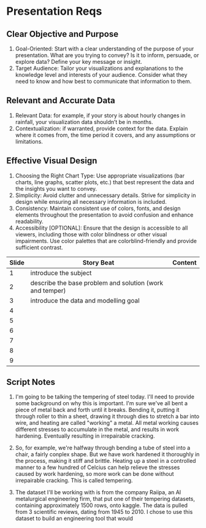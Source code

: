 # Presentation Reqs
## Clear Objective and Purpose
1. Goal-Oriented: Start with a clear understanding of the purpose of your presentation. What are you trying to convey? Is it to inform, persuade, or explore
data? Define your key message or insight.
2. Target Audience: Tailor your visualizations and explanations to the knowledge level and interests of your audience. Consider what they need to know and
how best to communicate that information to them.
## Relevant and Accurate Data
1. Relevant Data: for example, if your story is about hourly changes in rainfall, your visualization data shouldn’t be in months.
2. Contextualization: if warranted, provide context for the data. Explain where it comes from, the time period it covers, and any assumptions or limitations.
## Effective Visual Design
1. Choosing the Right Chart Type: Use appropriate visualizations (bar charts, line graphs, scatter plots, etc.) that best represent the data and the insights you
want to convey.
2. Simplicity: Avoid clutter and unnecessary details. Strive for simplicity in design while ensuring all necessary information is included.
3. Consistency: Maintain consistent use of colors, fonts, and design elements throughout the presentation to avoid confusion and enhance readability.
4. Accessibility [OPTIONAL]: Ensure that the design is accessible to all viewers, including those with color blindness or other visual impairments. Use color
palettes that are colorblind-friendly and provide sufficient contrast.

Slide|Story Beat|Content
---|---|---
1|introduce the subject| 
2|describe the base problem and solution (work and temper)|
3|introduce the data and modelling goal|
4|
5|
6|
7|
8|
9|


## Script Notes
1. I'm going to be talking the tempering of steel today. I'll need to provide some background on why this is important. I'm sure we've all bent a piece of metal back and forth until it breaks. Bending it, putting it through roller to thin  a sheet, drawing it through dies to stretch a bar into wire, and heating are called "working" a metal. All metal working causes different stresses to accumulate in  the metal, and results in work hardening. Eventually resulting in irrepairable cracking.

2. So, for example, we're halfway through bending a tube of steel into a chair, a fairly conplex shape. But we have work hardened it thoroughly in the process, making it stiff and brittle. Heating up a steel in a controlled manner to a few hundred of Celcius can help relieve the stresses caused by work hardening, so more work can be done without irrepairable cracking. This is called tempering.

3. The dataset I'll be working with is from the company Raiipa, an AI metalurgical engineering firm, that put one of their tempering datasets, containing approximately 1500 rows, onto kaggle. The data is pulled from 3 scientific reviews, dating from 1945 to 2010. I chose to use this dataset to build an engineering tool that would 